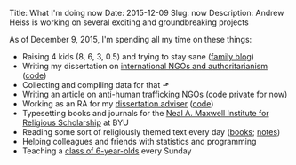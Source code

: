 Title: What I'm doing now
Date: 2015-12-09
Slug: now
Description: Andrew Heiss is working on several exciting and groundbreaking projects

As of December 9, 2015, I'm spending all my time on these things:

* Raising 4 kids (8, 6, 3, 0.5) and trying to stay sane ([family blog](http://www.heissatopia.com/))
* Writing my dissertation on [international NGOs and authoritarianism](https://www.ingorestrictions.org) ([code](https://github.com/andrewheiss/Dissertation))
* Collecting and compiling data for that ⬏
* Writing an article on anti-human trafficking NGOs (code private for now)
* Working as an RA for my [dissertation adviser](https://sanford.duke.edu/people/faculty/kelley-judith) ([code](https://github.com/andrewheiss/jk_misc))
* Typesetting books and journals for the [Neal A. Maxwell Institute for Religious Scholarship](http://publications.maxwellinstitute.byu.edu/) at BYU
* Reading some sort of religiously themed text every day ([books](http://goodreads.com/andrewheiss); [notes](https://stats.andrewheiss.com/til_gospel/))
* Helping colleagues and friends with statistics and programming
* Teaching a [class of 6-year-olds](https://www.lds.org/manual/primary-3) every Sunday
